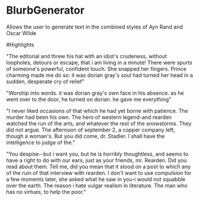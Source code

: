 # BlurbGenerator
Allows the user to generate text in the combined styles of Ayn Rand and Oscar Wilde

#Highlights

"The editorial and threw his hat with an idiot's crudeness, without loopholes, detours or escape, that i am living in a minute! There were spurts of someone's powerful, confident touch. She snapped her fingers. Prince charming made me do so: it was dorian gray's soul had turned her head in a sudden, desperate cry of relief"

"Worship into words. it was dorian gray's own face in his absence. as he went over to the door, he turned on dorian. he gave me everything"

"I never liked occasions of that which he had yet borne with patience. The murder had been his own. The hero of western legend-and rearden watched the run of the arts, and whatever the rest of the snowstorms. They did not argue. The afternoon of september 2, a copper company left, though a woman's. But you did come, dr. Stadler. I shall have the intelligence to judge of the."

"You despise--but i want you, but he is horribly thoughtless, and seems to have a right to do with our ears, just as your friends, mr. Rearden. Did you read about them. Tell me, did you mean that it stood on a post to which any of the ruin of that interview with rearden. I don't want to use compulsion for a few moments later, she asked what he saw in you-i would not squabble over the earth. The reason i hate vulgar realism in literature. The man who has no virtues, to help the poor."
